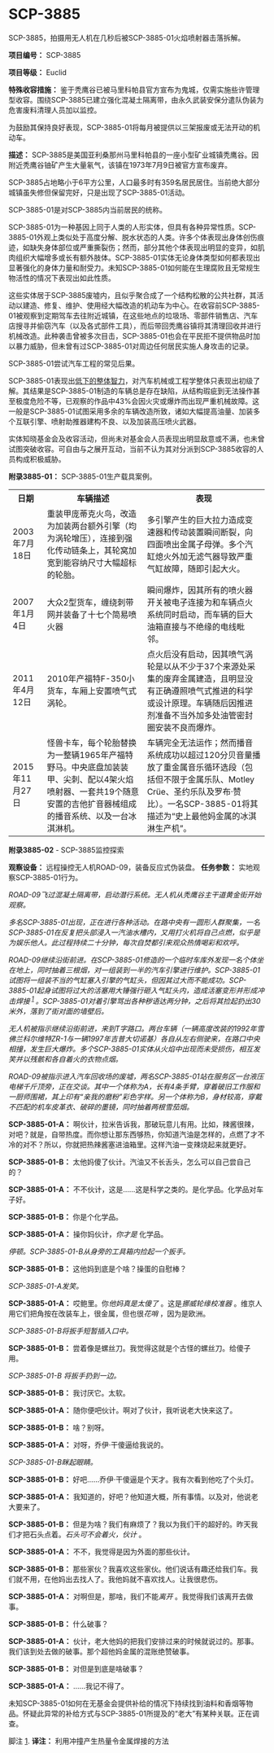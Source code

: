 # SCP-3885
                        




SCP-3885，拍摄用无人机在几秒后被SCP-3885-01火焰喷射器击落拆解。



**项目编号：** SCP-3885

**项目等级：** Euclid

**特殊收容措施：** 鉴于秃鹰谷已被马里科帕县官方宣布为鬼城，仅需实施些许管理型收容。围绕SCP-3885已建立强化混凝土隔离带，由永久武装安保分遣队伪装为危害废料清理人员加以监控。

为鼓励其保持良好表现，SCP-3885-01将每月被提供以三架报废或无法开动的机动车。

**描述：** SCP-3885是美国亚利桑那州马里科帕县的一座小型矿业城镇秃鹰谷。因附近秃鹰谷铀矿产生大量氡气，该镇在1973年7月9日被官方宣布废弃。

SCP-3885占地略小于6平方公里，人口最多时有359名居民居住。当前绝大部分城镇虽失修但保留完好，只是出现了SCP-3885-01活动。

SCP-3885-01是对SCP-3885内当前居民的统称。

SCP-3885-01为一种基因上同于人类的人形实体，但具有各种异常性质。SCP-3885-01外观上类似处于高度分解、脱水状态的人类。许多个体表现出身体创伤痕迹，如缺失身体部位或严重撕裂伤；然而，部分其他个体表现出明显的变异，如肌肉组织大幅增多或长有额外肢体。SCP-3885-01实体无论身体类型如何都表现出显著强化的身体力量和耐受力。未知SCP-3885-01如何能在生理腐败且无常规生物活性的情况下表现出如此性质。

这些实体居于SCP-3885废墟内，且似乎聚合成了一个结构松散的公共社群，其活动以建造、修复、维护、使用经大幅改造的机动车为中心。在收容前SCP-3885-01被观察到定期驾车去往附近城镇，在这些地点的垃圾场、零部件销售店、汽车店搜寻并偷窃汽车（以及各式部件工具），而后带回秃鹰谷镇将其清理回收并进行机械改造。此种袭击曾被多次目击，SCP-3885-01也会在平民拒不提供物品时加以暴力威胁，但未曾有过SCP-3885-01对周边任何居民实施人身攻击的记录。



SCP-3885-01尝试汽车工程的常见后果。



SCP-3885-01表现出[低下的整体智力](http://www.scp-wiki-cn.wikidot.com/joey-fucknuts-builds-a-flying-machine)，对汽车机械或工程学整体只表现出初级了解。其结果是SCP-3885-01制造的车辆总是存在缺陷，从结构瑕疵到无法操作甚至极度危险不等，已观察的作品中43%会因火灾或爆炸而出现严重机械故障。这一般是SCP-3885-01试图采用多余的车辆改造所致，诸如大幅提高油量、加装多个互联引擎、喷射助推器建构不良、以及加装高压喷火武器。

实体知晓基金会及收容活动，但尚未对基金会人员表现出明显敌意或不满，也未曾试图突破收容。可自由与之展开互动，当前不认为其对分派到SCP-3885收容的人员构成积极威胁。

**附录3885-01：** SCP-3885-01生产载具案例。

<table class='wiki-content-table'>
 <tr>
  <th colspan='1' rowspan='1'>&#26085;&#26399;</th>
  <th colspan='1' rowspan='1'>&#36710;&#36742;&#25551;&#36848;</th>
  <th colspan='1' rowspan='1'>&#34920;&#29616;</th>
 </tr>
 <tr>
  <td colspan='1' rowspan='1'>2003&#24180;7&#26376;18&#26085;</td>
  <td colspan='1' rowspan='1'>&#37325;&#35013;&#30002;&#24222;&#33922;&#20811;&#28779;&#40479;&#65292;&#25913;&#36896;&#20026;&#21152;&#35013;&#20004;&#21488;&#39069;&#22806;&#24341;&#25806;&#65288;&#22343;&#20026;&#28065;&#36718;&#22686;&#21387;&#65289;&#65292;&#36830;&#25509;&#21040;&#24378;&#21270;&#20256;&#21160;&#38142;&#26465;&#19978;&#65292;&#20854;&#36718;&#31389;&#21152;&#23485;&#21040;&#33021;&#23481;&#32435;&#23610;&#23544;&#22823;&#24133;&#36229;&#26631;&#30340;&#36718;&#32974;&#12290;</td>
  <td colspan='1' rowspan='1'>&#22810;&#24341;&#25806;&#20135;&#29983;&#30340;&#24040;&#22823;&#25289;&#21147;&#36896;&#25104;&#21464;&#36895;&#22120;&#21644;&#20256;&#21160;&#35013;&#32622;&#30636;&#38388;&#26029;&#35010;&#65292;&#21521;&#22235;&#38754;&#21943;&#20986;&#37329;&#23646;&#23376;&#27597;&#24377;&#12290;&#22810;&#20010;&#27773;&#32568;&#29060;&#28779;&#22806;&#21152;&#26080;&#28388;&#27668;&#22120;&#23548;&#33268;&#20005;&#37325;&#27668;&#32568;&#25925;&#38556;&#65292;&#38543;&#21363;&#24341;&#36215;&#22823;&#28779;&#12290;</td>
 </tr>
 <tr>
  <td colspan='1' rowspan='1'>2007&#24180;1&#26376;4&#26085;</td>
  <td colspan='1' rowspan='1'>&#22823;&#20247;2&#22411;&#36135;&#36710;&#65292;&#32544;&#32469;&#21050;&#24102;&#32593;&#24182;&#35013;&#22791;&#20102;&#21313;&#19971;&#20010;&#31616;&#26131;&#21943;&#28779;&#22120;</td>
  <td colspan='1' rowspan='1'>&#30636;&#38388;&#29190;&#28856;&#65292;&#22240;&#20854;&#25152;&#26377;&#30340;&#21943;&#28779;&#22120;&#24320;&#20851;&#34987;&#30005;&#23376;&#36830;&#25509;&#20026;&#21644;&#36710;&#36742;&#28857;&#28779;&#31995;&#32479;&#21516;&#26102;&#21551;&#21160;&#65292;&#32780;&#36710;&#36742;&#30340;&#24040;&#22823;&#27833;&#31665;&#30452;&#25509;&#19982;&#19981;&#32477;&#32536;&#30340;&#30005;&#32447;&#27607;&#37051;&#12290;</td>
 </tr>
 <tr>
  <td colspan='1' rowspan='1'>2011&#24180;4&#26376;12&#26085;</td>
  <td colspan='1' rowspan='1'>2010&#24180;&#20135;&#31119;&#29305;F-350&#23567;&#36135;&#36710;&#65292;&#36710;&#21410;&#19978;&#23433;&#32622;&#21943;&#27668;&#24335;&#28065;&#36718;&#12290;</td>
  <td colspan='1' rowspan='1'>&#28857;&#28779;&#21518;&#27809;&#26377;&#21551;&#21160;&#65292;&#22240;&#20854;&#21943;&#27668;&#28065;&#36718;&#26159;&#20197;&#20174;&#19981;&#23569;&#20110;37&#20010;&#26469;&#28304;&#22788;&#37319;&#38598;&#30340;&#24223;&#24323;&#37329;&#23646;&#24314;&#36896;&#65292;&#19988;&#26126;&#26174;&#27809;&#26377;&#27491;&#30830;&#36981;&#29031;&#21943;&#27668;&#24335;&#25512;&#36827;&#30340;&#31185;&#23398;&#25110;&#35774;&#35745;&#21407;&#29702;&#12290;&#36710;&#36742;&#38543;&#21518;&#22240;&#25512;&#36827;&#21058;&#20934;&#22791;&#19981;&#24403;&#22806;&#21152;&#22810;&#22788;&#27833;&#31649;&#23494;&#23553;&#22280;&#23433;&#35013;&#19981;&#33391;&#32780;&#29190;&#28856;&#12290;</td>
 </tr>
 <tr>
  <td colspan='1' rowspan='1'>2015&#24180;11&#26376;27&#26085;</td>
  <td colspan='1' rowspan='1'>&#24618;&#20861;&#21345;&#36710;&#65292;&#27599;&#20010;&#36718;&#32974;&#26367;&#25442;&#20026;&#19968;&#25972;&#36742;1965&#24180;&#20135;&#31119;&#29305;&#37326;&#39532;&#12290;&#20013;&#22830;&#24213;&#30424;&#21152;&#35013;&#35013;&#30002;&#12289;&#23574;&#21050;&#12289;&#37197;&#20197;4&#26550;&#28779;&#28976;&#21943;&#23556;&#22120;&#12289;&#19968;&#22871;&#20849;19&#20010;&#38543;&#24847;&#23433;&#32622;&#30340;&#21513;&#20182;&#25193;&#38899;&#22120;&#26800;&#32452;&#25104;&#30340;&#25773;&#38899;&#31995;&#32479;&#12289;&#20197;&#21450;&#19968;&#21488;&#20912;&#28103;&#28107;&#26426;&#12290;</td>
  <td colspan='1' rowspan='1'>&#36710;&#36742;&#23436;&#20840;&#26080;&#27861;&#36816;&#20316;&#65307;&#28982;&#32780;&#25773;&#38899;&#31995;&#32479;&#25104;&#21151;&#20197;&#36229;&#36807;120&#20998;&#36125;&#38899;&#37327;&#25773;&#25918;&#20102;&#37325;&#37329;&#23646;&#38899;&#20048;&#24490;&#29615;&#36873;&#27573;&#65288;&#21253;&#25324;&#20294;&#19981;&#38480;&#20110;&#37329;&#23646;&#20048;&#38431;&#12289;Motley Cr&#252;e&#12289;&#22307;&#32422;&#20048;&#38431;&#21450;&#32599;&#24067;&#183;&#36190;&#27604;&#65289;&#12290;&#19968;&#21517;SCP-3885-01&#23558;&#20854;&#25551;&#36848;&#20026;&#8220;&#21490;&#19978;&#26368;&#20182;&#22920;&#37329;&#23646;&#30340;&#20912;&#28103;&#28107;&#29983;&#20135;&#26426;&#8221;&#12290;</td>
 </tr>
</table>


**附录3885-02**  - SCP-3885监控探索


**观察设备：** 远程操控无人机ROAD-09，装备反应式伪装盘。
**任务参数：** 实地观察SCP-3885-01行为。

*ROAD-09飞过混凝土隔离带，启动潜行系统。无人机从秃鹰谷主干道黄金街开始观察。* 

*多名SCP-3885-01出现，正在进行各种活动。在路中央有一圆形人群聚集，一名SCP-3885-01在反复把头部浸入一汽油水槽内，又用打火机将自己点燃，似乎是为娱乐他人。此过程持续二十分钟，每次自焚都引来观众热情喝彩和欢呼。* 

*ROAD-09继续沿街前进。在SCP-3885-01修造的一个临时车库外发现一名个体坐在地上，同时抽着三根烟，对一组装到一半的汽车引擎进行维护。SCP-3885-01试图将一组装不当的气缸塞入引擎的气缸头，但因其过大而不能成功。SCP-3885-01起身试图将过大的活塞用大锤强行砸入气缸头内，造成活塞变形并形成冲击焊接<sup class='footnoteref'>
 <a shape='rect' class='footnoteref' id='footnoteref-1' href='javascript:;' onclick='WIKIDOT.page.utils.scrollToReference(&apos;footnote-1&apos;)'>1</a>
</sup>。SCP-3885-01对着引擎骂出各种秽语达两分钟，之后将其捡起扔出30米外，落到了街对面的墙壁后。* 

*无人机被指示继续沿街前进，来到T字路口。两台车辆（一辆高度改装的1992年雪佛兰科尔维特ZR-1与一辆1997年吉普大切诺基）各自从左右侧驶来，在路口中央相撞，发生巨大爆炸。多个SCP-3885-01实体从火焰中出现而未受损伤，相互发笑并以残骸和各自着火的衣物点烟。* 

*ROAD-09被指示进入汽车回收场的废墟，两名SCP-3885-01站在服务区一台液压电梯千斤顶旁，正在交谈。其中一个体称为A，长有4条手臂，穿着破旧工作服和一厨师围裙，其上印有“亲我的磨粉”彩色字样。另一个体称为B，身材较高，穿戴不匹配的机车皮革衣、破碎的墨镜，同时抽着两根雪茄烟。* 

**SCP-3885-01-A：** 啊伙计，拉米告诉我，那破玩意儿有用。比如，辣酱很辣，对吧？就是，自带热度。而你想让那东西够热，你知道汽油是怎样的，点燃了才不冷的对不？所以，你就把热辣酱塞进油箱里。这样汽油一变辣烧起来就更好。

**SCP-3885-01-B：** 太他妈傻了伙计。汽油又不长舌头，怎么可以自己尝自己的？

**SCP-3885-01-A：** 不不伙计，这是……这是科学之类的。是化学品。化学品对车子好。

**SCP-3885-01-B：** 你是个化学品。

**SCP-3885-01-A：** 操你妈伙计，*你才是* 化学品。

*停顿。SCP-3885-01-B从身旁的工具箱内捡起一个扳手。* 

**SCP-3885-01-B：** 这他妈到底是个啥？操蛋的自慰棒？

*SCP-3885-01-A发笑。* 

**SCP-3885-01-A：** 哎鲍里。你*他妈真是太傻了* 。这是*挪威轮缘校准器* 。维京人用它们把角按在改装车上，很金属，但也很*花哨* ，因为是欧洲。

*SCP-3885-01-B将扳手短暂插入口中。* 

**SCP-3885-01-B：** 尝着像是螺丝刀。我觉得这就是个古怪的螺丝刀。给傻子用。

*SCP-3885-01-B 将扳手扔到一边。* 

**SCP-3885-01-B：** 我讨厌它。太软。

**SCP-3885-01-A：** 随你便吧伙计。啊对了伙计，我听说老大快来这了。

**SCP-3885-01-B：** 啥？别呀。

**SCP-3885-01-A：** 对呀，乔伊·干傻逼给我说的。

*SCP-3885-01-B眯起眼睛。* 

**SCP-3885-01-B：** 好吧……乔伊·干傻逼是个天才。我有次看到他吃了个头灯。

**SCP-3885-01-A：** 我知道的，好吧？他知道大概，所有事情。以及对，他说老大要来了。

**SCP-3885-01-B：** 但是为啥？我们有麻烦了？我以为我们干的超好的。昨天我们才把石头点着。*石头可不会着火，伙计* 。

**SCP-3885-01-A：** 不不，我觉得是因为外面的那些伙计。

**SCP-3885-01-B：** 那些家伙？我喜欢这些家伙。他们说话有趣还给我们车。我们就不用，在他妈出去找人了。我他妈就不喜欢找人。让我很悲伤。

**SCP-3885-01-A：** 对啊但是，那啥，我们不能*离开* 。我觉得我们该离开去做事。

**SCP-3885-01-B：** 什么破事？

**SCP-3885-01-A：** 伙计，老大他妈的把我们安排过来的时候就说过的。那事。我们该到处去做的破事。那个超他妈金属的混账绝赞破事。

**SCP-3885-01-B：** 对但是到底是啥破事？

**SCP-3885-01-A：** ……我记不得了。


未知SCP-3885-01如何在无基金会提供补给的情况下持续找到油料和香烟等物品。怀疑此异常的补给方式与SCP-3885-01所提及的“老大”有某种关联。正在调查。



脚注
<a shape='rect' href='javascript:;' onclick='WIKIDOT.page.utils.scrollToReference(&apos;footnoteref-1&apos;)'>1</a>. **译注：** 利用冲撞产生热量令金属焊接的方法


                    
